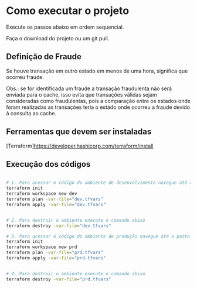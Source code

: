 # Como executar o projeto
Execute os passos abaixo em ordem sequencial.

Faça o download do projeto ou um git pull.

## Definição de Fraude
Se houve transação em outro estado em menos de uma hora, significa que ocorreu fraude.

Obs.: se for identificada um fraude a transação fraudulenta não será enviada para o cache, isso evita que transações válidas sejam consideradas como fraudulentas, pois a comparação entre os estados onde foram realizadas as transações teria o estado onde ocorreu a fraude devido à consulta ao cache.


## Ferramentas que devem ser instaladas
[Terraform]https://developer.hashicorp.com/terraform/install

## Execução dos códigos

```BASH

# 1. Para acessar o código do ambiente de desenvolvimento navegue até a pasta dev. Execute os comandos abaixo de forma sequencial para inicializar o terraform, criar os workspaces, planejar e aplicar o código:
terraform init
terraform workspace new dev
terraform plan -var-file="dev.tfvars"
terraform apply -var-file="dev.tfvars"


# 2. Para destruir o ambiente execute o comando abixo
terraform destroy -var-file="dev.tfvars"

# 3. Para acessar o código do ambiente de produção navegue até a pasta prd. Execute os comandos abaixo de forma sequencial para inicializar o terraform, criar os workspaces, planejar e aplicar o código:
terraform init
terraform workspace new prd
terraform plan -var-file="prd.tfvars"
terraform apply -var-file="prd.tfvars"


# 4. Para destruir o ambiente execute o comando abixo
terraform destroy -var-file="prd.tfvars"

```
